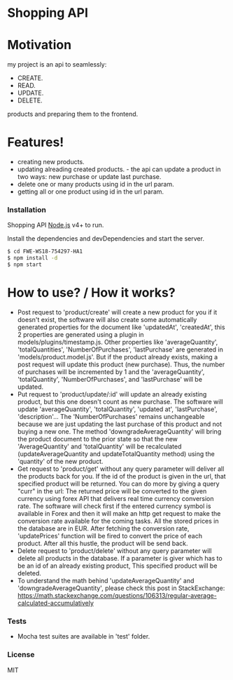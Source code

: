 # Shopping API



# Motivation
my project is an api to seamlessly:
  - CREATE.
  - READ.
  - UPDATE.
  - DELETE.

products and preparing them to the frontend.

#  Features!

  - creating new products.
  - updating alreading created products.
        - the api can update a product in two ways: new purchase or update last purchase.
  - delete one or many products using id in the url param.
  - getting all or one product using id in the url param.



### Installation

Shopping API [Node.js](https://nodejs.org/) v4+ to run.

Install the dependencies and devDependencies and start the server.

```sh
$ cd FWE­-WS18-­754297-­­HA1
$ npm install -d
$ npm start
```

# How to use? / How it works?

- Post request to 'product/create' will create a new product for you if it doesn't exist, the software will also create some automatically generated properties for the document like 'updatedAt', 'createdAt', this 2 properties are generated using a plugin in models/plugins/timestamp.js. Other properties like 'averageQuantity', 'totalQuantities', 'NumberOfPurchases', 'lastPurchase' are generated in 'models/product.model.js'. But if the product already exists, making a post request will update this product (new purchase). Thus, the number of purchases will be incremented by 1 and the 'averageQuantity', 'totalQuantity', 'NumberOfPurchases', and 'lastPurchase' will be updated. 
- Put request to 'product/update/:id' will update an already existing product, but this one doesn't count as new purchase. The software will update 'averageQuantity', 'totalQuantity', 'updated at', 'lastPurchase', 'description'... The 'NumberOfPurchases' remains unchangeable because we are just updating the last purchase of this product and not buying a new one. The method 'downgradeAverageQuantity' will bring the product document to the prior state so that the new 'AverageQuantity' and 'totalQuantity' will be recalculated (updateAverageQuantity and updateTotalQuantity method) using the 'quantity' of the new product.
- Get request to 'product/get' without any query parameter will deliver all the products back for you. If the id of the product is given in the url, that specified product will be returned. You can do more by giving a query "curr" in the url: The returned price will be converted to the given currency using forex API that delivers real time currency conversion rate. The software will check first if the entered currency symbol is available in Forex and then it will make an http get request to make the conversion rate available for the coming tasks. All the stored prices in the database are in EUR. After fetching the conversion rate, 'updatePrices' function will be fired to convert the price of each product. After all this hustle, the product will be send back.
- Delete request to 'product/delete' without any query parameter will delete all products in the database. If a parameter is giver which has to be an id of an already existing product, This specified product will be deleted.
- To understand the math behind 'updateAverageQuantity' and 'downgradeAverageQuantity', please check this post in StackExchange: https://math.stackexchange.com/questions/106313/regular-average-calculated-accumulatively


### Tests
- Mocha test suites are available in 'test' folder.

### License
MIT
